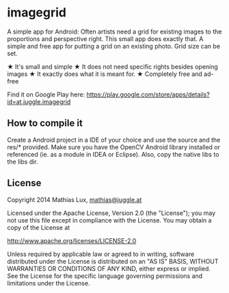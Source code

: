 imagegrid
=========

A simple app for Android: Often artists need a grid for existing images to the proportions and perspective right.
This small app does exactly that. A simple and free app for putting a grid on an existing photo. Grid size can be set.

★ It's small and simple
★ It does not need specific rights besides opening images
★ It exactly does what it is meant for.
★ Completely free and ad-free

Find it on Google Play here:
https://play.google.com/store/apps/details?id=at.juggle.imagegrid

How to compile it
-----------------
Create a Android project in a IDE of your choice and use the source and the res/* provided. Make sure you have the OpenCV
Android library installed or referenced (ie. as a module in IDEA or Eclipse). Also, copy the native libs to the libs dir.

License
-------

Copyright 2014 Mathias Lux, mathias@juggle.at

Licensed under the Apache License, Version 2.0 (the "License");
you may not use this file except in compliance with the License.
You may obtain a copy of the License at

http://www.apache.org/licenses/LICENSE-2.0

Unless required by applicable law or agreed to in writing, software
distributed under the License is distributed on an "AS IS" BASIS,
WITHOUT WARRANTIES OR CONDITIONS OF ANY KIND, either express or implied.
See the License for the specific language governing permissions and
limitations under the License.